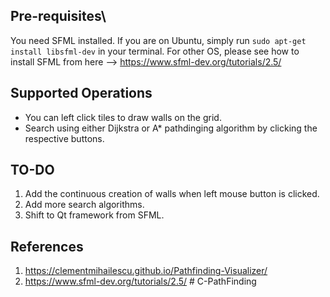 ## Pre-requisites\
You need SFML installed. If you are on Ubuntu, simply run `sudo apt-get install libsfml-dev` in your terminal. For other OS, please see how to install SFML from here --> https://www.sfml-dev.org/tutorials/2.5/
## Supported Operations
- You can left click tiles to draw walls on the grid.
- Search using either Dijkstra or A* pathdinging algorithm by clicking the respective buttons.
## TO-DO
1. Add the continuous creation of walls when left mouse button is clicked.
2. Add more search algorithms.
3. Shift to Qt framework from SFML.
## References
1. https://clementmihailescu.github.io/Pathfinding-Visualizer/
2. https://www.sfml-dev.org/tutorials/2.5/
#   C - P a t h F i n d i n g 
 
 

